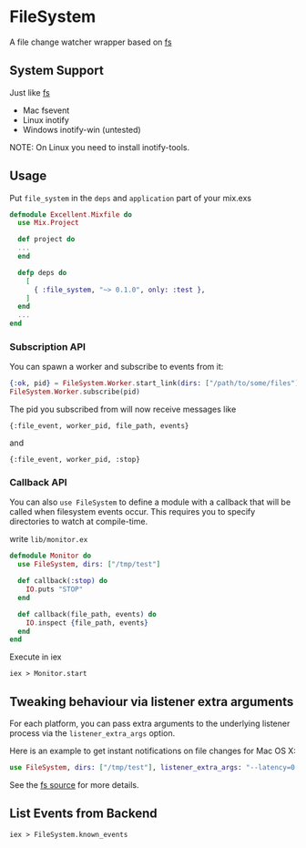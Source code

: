 FileSystem
=========

A file change watcher wrapper based on [fs](https://github.com/synrc/fs)

## System Support

Just like [fs](https://github.com/synrc/fs#backends)

- Mac fsevent
- Linux inotify
- Windows inotify-win (untested)

NOTE: On Linux you need to install inotify-tools.

## Usage

Put `file_system` in the `deps` and `application` part of your mix.exs

``` elixir
defmodule Excellent.Mixfile do
  use Mix.Project

  def project do
  ...
  end

  defp deps do
    [
      { :file_system, "~> 0.1.0", only: :test },
    ]
  end
  ...
end
```


### Subscription API

You can spawn a worker and subscribe to events from it:

```elixir
{:ok, pid} = FileSystem.Worker.start_link(dirs: ["/path/to/some/files"])
FileSystem.Worker.subscribe(pid)
```

The pid you subscribed from will now receive messages like

```
{:file_event, worker_pid, file_path, events}
```
and
```
{:file_event, worker_pid, :stop}
```

### Callback API

You can also `use FileSystem` to define a module with a callback that will be called when filesystem events occur. This requires you to specify directories to watch at compile-time.

write `lib/monitor.ex`

```elixir
defmodule Monitor do
  use FileSystem, dirs: ["/tmp/test"]

  def callback(:stop) do
    IO.puts "STOP"
  end

  def callback(file_path, events) do
    IO.inspect {file_path, events}
  end
end
```

Execute in iex

```shell
iex > Monitor.start
```

## Tweaking behaviour via listener extra arguments

For each platform, you can pass extra arguments to the underlying listener process via the `listener_extra_args` option.

Here is an example to get instant notifications on file changes for Mac OS X:

```elixir
use FileSystem, dirs: ["/tmp/test"], listener_extra_args: "--latency=0.0"
```

See the [fs source](https://github.com/synrc/fs/tree/master/c_src) for more details.

## List Events from Backend

```shell
iex > FileSystem.known_events
```
